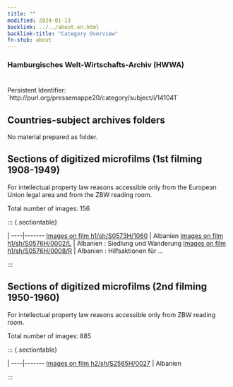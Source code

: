 ```yaml
---
title: ""
modified: 2024-01-13
backlink: ../../about.en.html
backlink-title: "Category Overview"
fn-stub: about
---
```


### Hamburgisches Welt-Wirtschafts-Archiv (HWWA)

# 

<div class="hint">Persistent Identifier: `http://purl.org/pressemappe20/category/subject/i/141041`</div>







## Countries-subject archives folders





No material prepared as folder.



<a id="filmsections" />

## Sections of digitized microfilms (1st filming 1908-1949)

<p>For intellectual property law reasons accessible only from the European Union legal area and from the ZBW reading room.</p>



<p>Total number of images: 156</p>




::: {.sectiontable}

 | 
----|-------
<a class="btn" href="https://pm20.zbw.eu/film/h1/sh/S0573H/1060" rel="nofollow">Images on film h1/sh/S0573H/1060</a> | Albanien
<a class="btn" href="https://pm20.zbw.eu/film/h1/sh/S0576H/0002/L" rel="nofollow">Images on film h1/sh/S0576H/0002/L</a> | Albanien : Siedlung und Wanderung
<a class="btn" href="https://pm20.zbw.eu/film/h1/sh/S0576H/0008/R" rel="nofollow">Images on film h1/sh/S0576H/0008/R</a> | Albanien : Hilfsaktionen für ...


:::




## Sections of digitized microfilms (2nd filming 1950-1960)

<p>For intellectual property law reasons accessible only from ZBW reading room.</p>



<p>Total number of images: 885</p>




::: {.sectiontable}

 | 
----|-------
<a class="btn" href="https://pm20.zbw.eu/film/h2/sh/S2565H/0027" rel="nofollow">Images on film h2/sh/S2565H/0027</a> | Albanien


:::
















